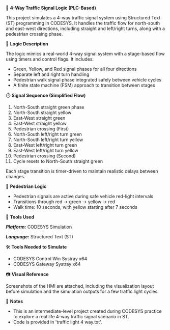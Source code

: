 🚦 **4-Way Traffic Signal Logic (PLC-Based)**

This project simulates a 4-way traffic signal system using Structured Text (ST) programming in CODESYS. It handles the traffic flow for north-south and east-west directions, including straight and left/right turns, along with a pedestrian crossing phase.

🧩 **Logic Description**

The logic mimics a real-world 4-way signal system with a stage-based flow using timers and control flags. It includes:

- Green, Yellow, and Red signal phases for all four directions
- Separate left and right turn handling
- Pedestrian walk signal phase integrated safely between vehicle cycles
- A finite state machine (FSM) approach to transition between stages

⏱️ **Signal Sequence (Simplified Flow)**

1. North-South straight green phase
2. North-South straight yellow
3. East-West straight green
4. East-West straight yellow
5. Pedestrian crossing (First)
6. North-South left/right turn green
7. North-South left/right turn yellow
8. East-West left/right turn green
9. East-West left/right turn yellow
10. Pedestrian crossing (Second)
11. Cycle resets to North-South straight green

Each stage transition is timer-driven to maintain realistic delays between changes.

🚶 **Pedestrian Logic**

- Pedestrian signals are active during safe vehicle red-light intervals
- Transitions through red → green → yellow → red
- Walk time: 10 seconds, with yellow starting after 7 seconds

🔧 **Tools Used**

_**Platform:**_ CODESYS Simulation

_**Language:**_ Structured Text (ST)

🛠️ **Tools Needed to Simulate**
- CODESYS Control Win Systray x64
- CODESYS Gateway Systray x64
  
📷 **Visual Reference**

Screenshots of the HMI are attached, including the visualization layout before simulation and the simulation outputs for a few traffic light cycles.

📌 **Notes**

- This is an intermediate-level project created during CODESYS practice to explore a real life 4-way traffic signal scenario in ST.
- Code is provided in 'traffic light 4 way.txt'.
